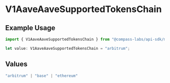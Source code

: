 # V1AaveAaveSupportedTokensChain

## Example Usage

```typescript
import { V1AaveAaveSupportedTokensChain } from "@compass-labs/api-sdk/models/operations";

let value: V1AaveAaveSupportedTokensChain = "arbitrum";
```

## Values

```typescript
"arbitrum" | "base" | "ethereum"
```